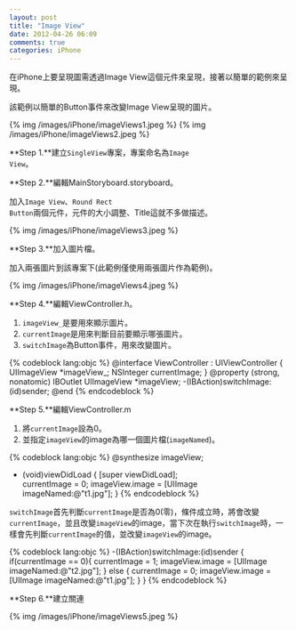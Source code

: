 ```yaml
---
layout: post
title: "Image View"
date: 2012-04-26 06:09
comments: true
categories: iPhone
---
```

在iPhone上要呈現圖需透過Image View這個元件來呈現，接著以簡單的範例來呈現。

該範例以簡單的Button事件來改變Image View呈現的圖片。

{% img /images/iPhone/imageViews1.jpeg %}
{% img /images/iPhone/imageViews2.jpeg %}

**Step 1.**建立<code>SingleView</code>專案，專案命名為<code>Image View</code>。

**Step 2.**編輯MainStoryboard.storyboard。

加入<code>Image View</code>、<code>Round Rect Button</code>兩個元件，元件的大小調整、Title這就不多做描述。

{% img /images/iPhone/imageViews3.jpeg %}

**Step 3.**加入圖片檔。

加入兩張圖片到該專案下(此範例僅使用兩張圖片作為範例)。

{% img /images/iPhone/imageViews4.jpeg %}

**Step 4.**編輯ViewController.h。

<ol>
<li><code>imageView_</code>是要用來顯示圖片。</li>
<li><code>currentImage</code>是用來判斷目前要顯示哪張圖片。</li>
<li><code>switchImage</code>為Button事件，用來改變圖片。</li>
</ol>

{% codeblock lang:objc %}
@interface ViewController : UIViewController
{
    UIImageView *imageView_;
    NSInteger currentImage;
}
@property (strong, nonatomic) IBOutlet UIImageView *imageView;
-(IBAction)switchImage:(id)sender;
@end
{% endcodeblock %}

**Step 5.**編輯ViewController.m

<ol>
<li>將<code>currentImage</code>設為0。</li>
<li>並指定<code>imageView</code>的image為哪一個圖片檔(<code>imageNamed</code>)。</li>
</ol>

{% codeblock lang:objc %}
@synthesize imageView;
- (void)viewDidLoad
{
    [super viewDidLoad];  
    currentImage = 0;
    imageView.image = [UIImage imageNamed:@"t1.jpg"];
}
{% endcodeblock %}

<code>switchImage</code>首先判斷<code>currentImage</code>是否為0(零)，條件成立時，將會改變<code>currentImage</code>，並且改變<code>imageView</code>的image，當下次在執行<code>switchImage</code>時，一樣會先判斷<code>currentImage</code>的值，並改變<code>imageView</code>的image。

{% codeblock lang:objc %}
-(IBAction)switchImage:(id)sender
{
    if(currentImage == 0){
        currentImage = 1;
        imageView.image = [UIImage imageNamed:@"t2.jpg"];
    }
    else {
        currentImage = 0;
        imageView.image = [UIImage imageNamed:@"t1.jpg"];
    }
}
{% endcodeblock %}

**Step 6.**建立關連

{% img /images/iPhone/imageViews5.jpeg %}